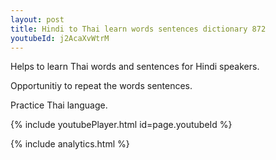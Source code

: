 ```yaml
---
layout: post
title: Hindi to Thai learn words sentences dictionary 872 
youtubeId: j2AcaXvWtrM
---
```

 
 
Helps to learn Thai words and sentences for Hindi speakers.

Opportunitiy to repeat the words sentences. 

Practice Thai language. 
 
{% include youtubePlayer.html id=page.youtubeId %}
 
 
{% include analytics.html %}